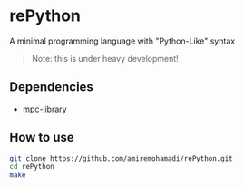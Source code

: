 # rePython
A minimal programming language with "Python-Like" syntax
> Note: this is under heavy development!

## Dependencies
* [mpc-library](https://github.com/orangeduck/mpc)

## How to use
```bash
git clone https://github.com/amiremohamadi/rePython.git
cd rePython
make
```
